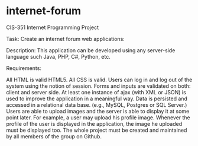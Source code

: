 # internet-forum
CIS-351 Internet Programming Project

Task: Create an internet forum web applications:

Description: This application can be developed using any server-side language such Java, PHP, C#, Python, etc.

Requirements:

All HTML is valid HTML5.
All CSS is valid.
Users can log in and log out of the system using the notion of session.
Forms and inputs are validated on both: client and server side.
At least one instance of ajax (with XML or JSON) is used to improve the application in a meaningful way.
Data is persisted and accessed in a relational data base. (e.g., MySQL, Postgres or SQL Server.)
Users are able to upload images and the server is able to display it at some point later. For example, a user may upload his profile image. Whenever the profile of the user is displayed in the application, the image he uploaded must be displayed too.
The whole project must be created and maintained by all members of the group on Github.
